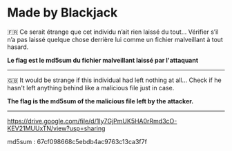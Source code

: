 # Made by Blackjack

🇫🇷  Ce serait étrange que cet individu n’ait rien laissé du tout… Vérifier s’il n’a pas laissé quelque chose derrière lui comme un fichier malveillant à tout hasard.

**Le flag est le md5sum du fichier malveillant laissé par l'attaquant**


--------------------------------------------------------------------------------------------------------------

🇬🇧 It would be strange if this individual had left nothing at all... Check if he hasn't left anything behind like a malicious file just in case.

**The flag is the md5sum of the malicious file left by the attacker.**

--------------------------------------------------------------------------------------------------------------

https://drive.google.com/file/d/1Iy7GjPmUK5HA0rRmd3cO-KEV21MUUxTN/view?usp=sharing

md5sum : 67cf098668c5ebdb4ac9763c13ca3f7f